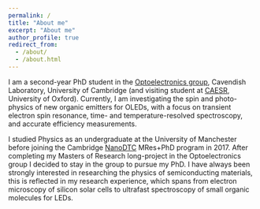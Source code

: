 ```yaml
---
permalink: /
title: "About me"
excerpt: "About me"
author_profile: true
redirect_from: 
  - /about/
  - /about.html
---
```


I am a second-year PhD student in the [Optoelectronics group](oe.phy.cam.ac.uk), Cavendish Laboratory, University of Cambridge (and visiting student at [CAESR](http://caesr-web.chem.ox.ac.uk/home), University of Oxford). Currently, I am investigating the spin and photo-physics of new organic emitters for OLEDs, with a focus on transient electron spin resonance, time- and temperature-resolved spectroscopy, and accurate efficiency measurements.

I studied Physics as an undergraduate at the University of Manchester before joining the Cambridge [NanoDTC](https://www.nanodtc.cam.ac.uk/) MRes+PhD program in 2017. After completing my Masters of Research long-project in the Optoelectronics group I decided to stay in the group to pursue my PhD. I have always been strongly interested in researching the physics of semiconducting materials, this is reflected in my research experience, which spans from electron microscopy of silicon solar cells to ultrafast spectroscopy of small organic molecules for LEDs.
